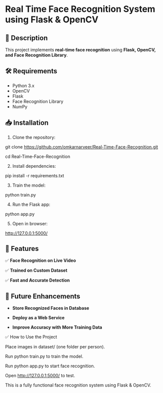 # Real Time Face Recognition System using Flask & OpenCV

## 📌 Description
This project implements **real-time face recognition** using **Flask, OpenCV, and Face Recognition Library**.

## 🛠 Requirements
- Python 3.x
- OpenCV
- Flask
- Face Recognition Library
- NumPy

## 📥 Installation
1. Clone the repository:

git clone https://github.com/omkarnarveer/Real-Time-Face-Recognition.git

cd Real-Time-Face-Recognition

2. Install dependencies:

pip install -r requirements.txt

3. Train the model:

python train.py

4. Run the Flask app:

python app.py

5. Open in browser:

http://127.0.0.1:5000/


## 🚀 Features

✅ **Face Recognition on Live Video**  

✅ **Trained on Custom Dataset**  

✅ **Fast and Accurate Detection**  


## 📌 Future Enhancements

- **Store Recognized Faces in Database**

- **Deploy as a Web Service**

- **Improve Accuracy with More Training Data**


✅ How to Use the Project

Place images in dataset/ (one folder per person).

Run python train.py to train the model.

Run python app.py to start face recognition.

Open http://127.0.0.1:5000/ to test.

This is a fully functional face recognition system using Flask & OpenCV.